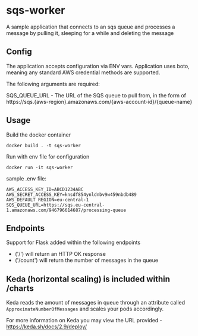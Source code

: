 # sqs-worker

A sample application that connects to an sqs queue and processes a message by pulling it, sleeping for a while and deleting the message

## Config

The application accepts configuration via ENV vars.
Application uses boto, meaning any standard AWS credential methods are supported.

The following arguments are required:

SQS_QUEUE_URL - The URL of the SQS queue to pull from, in the form of https://sqs.{aws-region}.amazonaws.com/{aws-account-id}/{queue-name}


## Usage

Build the docker container
```
docker build . -t sqs-worker
```

Run with env file for configuration

```
docker run -it sqs-worker
```

sample .env file:
```
AWS_ACCESS_KEY_ID=ABCD1234ABC
AWS_SECRET_ACCESS_KEY=knsdf854ynldnbv9w459nbdb489
AWS_DEFAULT_REGION=eu-central-1
SQS_QUEUE_URL=https://sqs.eu-central-1.amazonaws.com/946796614687/processing-queue
```

## Endpoints
Support for Flask added within the following endpoints 
- ('/') will return an HTTP OK response 
- ('/count') will return the number of messages in the queue

## Keda (horizontal scaling) is included within /charts
Keda reads the amount of messages in queue through an attribute called `ApproximateNumberOfMessages` and scales your pods accordingly.

For more information on Keda you may view the URL provided - https://keda.sh/docs/2.9/deploy/

